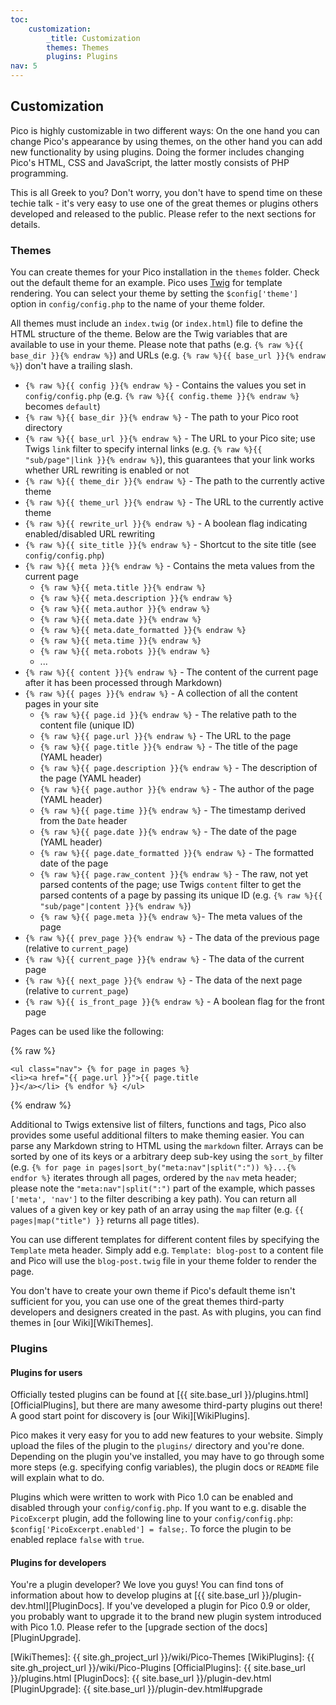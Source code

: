 ```yaml
---
toc:
    customization:
        _title: Customization
        themes: Themes
        plugins: Plugins
nav: 5
---
```


## Customization

Pico is highly customizable in two different ways: On the one hand you can change Pico's appearance by using themes, on the other hand you can add new functionality by using plugins. Doing the former includes changing Pico's HTML, CSS and JavaScript, the latter mostly consists of PHP programming.

This is all Greek to you? Don't worry, you don't have to spend time on these techie talk - it's very easy to use one of the great themes or plugins others developed and released to the public. Please refer to the next sections for details.

### Themes

You can create themes for your Pico installation in the `themes` folder. Check out the default theme for an example. Pico uses [Twig][] for template rendering. You can select your theme by setting the `$config['theme']` option in `config/config.php` to the name of your theme folder.

All themes must include an `index.twig` (or `index.html`) file to define the HTML structure of the theme. Below are the Twig variables that are available to use in your theme. Please note that paths (e.g. `{% raw %}{{ base_dir }}{% endraw %}`) and URLs (e.g. `{% raw %}{{ base_url }}{% endraw %}`) don't have a trailing slash.

* `{% raw %}{{ config }}{% endraw %}` - Contains the values you set in `config/config.php` (e.g. `{% raw %}{{ config.theme }}{% endraw %}` becomes `default`)
* `{% raw %}{{ base_dir }}{% endraw %}` - The path to your Pico root directory
* `{% raw %}{{ base_url }}{% endraw %}` - The URL to your Pico site; use Twigs `link` filter to specify internal links (e.g. `{% raw %}{{ "sub/page"|link }}{% endraw %}`), this guarantees that your link works whether URL rewriting is enabled or not
* `{% raw %}{{ theme_dir }}{% endraw %}` - The path to the currently active theme
* `{% raw %}{{ theme_url }}{% endraw %}` - The URL to the currently active theme
* `{% raw %}{{ rewrite_url }}{% endraw %}` - A boolean flag indicating enabled/disabled URL rewriting
* `{% raw %}{{ site_title }}{% endraw %}` - Shortcut to the site title (see `config/config.php`)
* `{% raw %}{{ meta }}{% endraw %}` - Contains the meta values from the current page
    * `{% raw %}{{ meta.title }}{% endraw %}`
    * `{% raw %}{{ meta.description }}{% endraw %}`
    * `{% raw %}{{ meta.author }}{% endraw %}`
    * `{% raw %}{{ meta.date }}{% endraw %}`
    * `{% raw %}{{ meta.date_formatted }}{% endraw %}`
    * `{% raw %}{{ meta.time }}{% endraw %}`
    * `{% raw %}{{ meta.robots }}{% endraw %}`
    * ...
* `{% raw %}{{ content }}{% endraw %}` - The content of the current page after it has been processed through Markdown)
* `{% raw %}{{ pages }}{% endraw %}` - A collection of all the content pages in your site
    * `{% raw %}{{ page.id }}{% endraw %}` - The relative path to the content file (unique ID)
    * `{% raw %}{{ page.url }}{% endraw %}` - The URL to the page
    * `{% raw %}{{ page.title }}{% endraw %}` - The title of the page (YAML header)
    * `{% raw %}{{ page.description }}{% endraw %}` - The description of the page (YAML header)
    * `{% raw %}{{ page.author }}{% endraw %}` - The author of the page (YAML header)
    * `{% raw %}{{ page.time }}{% endraw %}` - The timestamp derived from the `Date` header
    * `{% raw %}{{ page.date }}{% endraw %}` - The date of the page (YAML header)
    * `{% raw %}{{ page.date_formatted }}{% endraw %}` - The formatted date of the page
    * `{% raw %}{{ page.raw_content }}{% endraw %}` - The raw, not yet parsed contents of the page; use Twigs `content` filter to get the parsed contents of a page by passing its unique ID (e.g. `{% raw %}{{ "sub/page"|content }}{% endraw %}`)
    * `{% raw %}{{ page.meta }}{% endraw %}`- The meta values of the page
* `{% raw %}{{ prev_page }}{% endraw %}` - The data of the previous page (relative to `current_page`)
* `{% raw %}{{ current_page }}{% endraw %}` - The data of the current page
* `{% raw %}{{ next_page }}{% endraw %}` - The data of the next page (relative to `current_page`)
* `{% raw %}{{ is_front_page }}{% endraw %}` - A boolean flag for the front page

Pages can be used like the following:

{% raw %}<pre><code>&lt;ul class=&quot;nav&quot;&gt;
    {% for page in pages %}
        &lt;li&gt;&lt;a href=&quot;{{ page.url }}&quot;&gt;{{ page.title }}&lt;/a&gt;&lt;/li&gt;
    {% endfor %}
&lt;/ul&gt;</code></pre>{% endraw %}

Additional to Twigs extensive list of filters, functions and tags, Pico also provides some useful additional filters to make theming easier. You can parse any Markdown string to HTML using the `markdown` filter. Arrays can be sorted by one of its keys or a arbitrary deep sub-key using the `sort_by` filter (e.g. `{% for page in pages|sort_by("meta:nav"|split(":")) %}...{% endfor %}` iterates through all pages, ordered by the `nav` meta header; please note the `"meta:nav"|split(":")` part of the example, which passes `['meta', 'nav']` to the filter describing a key path). You can return all values of a given key or key path of an array using the `map` filter (e.g. `{{ pages|map("title") }}` returns all page titles).

You can use different templates for different content files by specifying the `Template` meta header. Simply add e.g. `Template: blog-post` to a content file and Pico will use the `blog-post.twig` file in your theme folder to render the page.

You don't have to create your own theme if Pico's default theme isn't sufficient for you, you can use one of the great themes third-party developers and designers created in the past. As with plugins, you can find themes in [our Wiki][WikiThemes].

### Plugins

#### Plugins for users

Officially tested plugins can be found at [{{ site.base_url }}/plugins.html][OfficialPlugins], but there are many awesome third-party plugins out there! A good start point for discovery is [our Wiki][WikiPlugins].

Pico makes it very easy for you to add new features to your website. Simply upload the files of the plugin to the `plugins/` directory and you're done. Depending on the plugin you've installed, you may have to go through some more steps (e.g. specifying config variables), the plugin docs or `README` file will explain what to do.

Plugins which were written to work with Pico 1.0 can be enabled and disabled through your `config/config.php`. If you want to e.g. disable the `PicoExcerpt` plugin, add the following line to your `config/config.php`: `$config['PicoExcerpt.enabled'] = false;`. To force the plugin to be enabled replace `false` with `true`.

#### Plugins for developers

You're a plugin developer? We love you guys! You can find tons of information about how to develop plugins at [{{ site.base_url }}/plugin-dev.html][PluginDocs]. If you've developed a plugin for Pico 0.9 or older, you probably want to upgrade it to the brand new plugin system introduced with Pico 1.0. Please refer to the [upgrade section of the docs][PluginUpgrade].

[Twig]: http://twig.sensiolabs.org/documentation
[WikiThemes]: {{ site.gh_project_url }}/wiki/Pico-Themes
[WikiPlugins]: {{ site.gh_project_url }}/wiki/Pico-Plugins
[OfficialPlugins]: {{ site.base_url }}/plugins.html
[PluginDocs]: {{ site.base_url }}/plugin-dev.html
[PluginUpgrade]: {{ site.base_url }}/plugin-dev.html#upgrade
